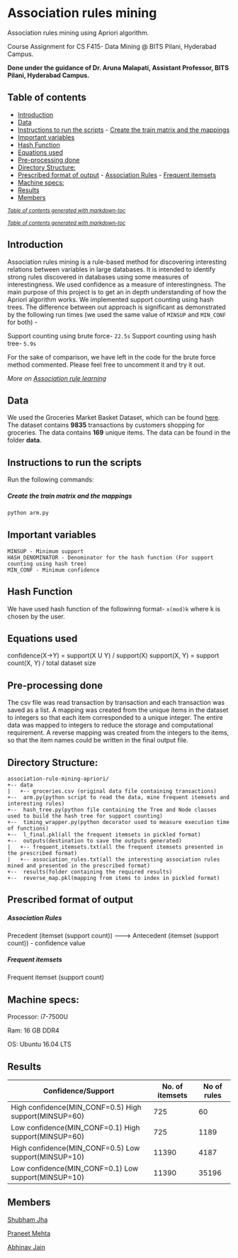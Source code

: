 # Association rules mining
Association rules mining using Apriori algorithm.

Course Assignment for CS F415- Data Mining @ BITS Pilani, Hyderabad Campus.

**Done under the guidance of Dr. Aruna Malapati, Assistant Professor, BITS Pilani, Hyderabad Campus.**

## Table of contents
- [Introduction](#introduction)
- [Data](#data)
- [Instructions to run the scripts](#instructions-to-run-the-scripts)
      - [Create the train matrix and the mappings](#create-the-train-matrix-and-the-mappings)
- [Important variables](#important-variables)
- [Hash Function](#hash-function)
- [Equations used](#equations-used)
- [Pre-processing done](#pre-processing-done)
- [Directory Structure:](#directory-structure-)
- [Prescribed format of output](#prescribed-format-of-output)
      - [Association Rules](#association-rules)
      - [Frequent itemsets](#frequent-itemsets)
- [Machine specs:](#machine-specs-)
- [Results](#results)
- [Members](#members)

<small><i><a href='http://ecotrust-canada.github.io/markdown-toc/'>Table of contents generated with markdown-toc</a></i></small>


<small><i><a href='http://ecotrust-canada.github.io/markdown-toc/'>Table of contents generated with markdown-toc</a></i></small>

## Introduction
Association rules mining is a rule-based method for discovering interesting relations between variables in large databases. It is intended to identify strong rules discovered in databases using some measures of interestingness. We used confidence as a measure of interestingness.
The main purpose of this project is to get an in depth understanding of how the Apriori algorithm works.
We implemented support counting using hash trees. The difference between out approach is significant as demonstrated by the following run times (we used the same value of ```MINSUP``` and ```MIN_CONF``` for both) -

Support counting using brute force- ```22.5s```
Support counting using hash tree- ```5.9s ```

For the sake of comparison, we have left in the code for the brute force method commented. Please feel free to uncomment it and try it out.

*More on [Association rule learning](https://en.wikipedia.org/wiki/Association_rule_learning)*

## Data
We used the Groceries Market Basket Dataset, which can be found [here](http://www.sci.csueastbay.edu/~esuess/classes/Statistics_6620/Presentations/ml13/groceries.csv). The dataset contains **9835** transactions by customers shopping for groceries. The data contains **169** unique items. The data can be found in the folder **data**.

## Instructions to run the scripts
Run the following commands:

##### Create the train matrix and the mappings
```python
python arm.py
```

## Important variables
```
MINSUP - Minimum support
HASH_DENOMINATOR - Denominator for the hash function (For support counting using hash tree)
MIN_CONF - Minimum confidence
```

## Hash Function
We have used hash function of the followinng format-
```x(mod)k```
where k is chosen by the user.

## Equations used
confidence(X->Y) = support(X U Y) / support(X)
support(X, Y) = support count(X, Y) / total dataset size

## Pre-processing done
The csv file was read transaction by transaction and each transaction was saved as a list.
A mapping was created from the unique items in the dataset to integers so that each item corresponded to a unique integer.
The entire data was mapped to integers to reduce the storage and computational requirement.
A reverse mapping was created from the integers to the items, so that the item names could be written in the final output file.

## Directory Structure:
```
association-rule-mining-apriori/
+-- data
|   +-- groceries.csv (original data file containing transactions)
+--  arm.py(python script to read the data, mine frequent itemsets and interesting rules)
+--  hash_tree.py(python file containing the Tree and Node classes used to build the hash tree for support counting)
+--  timing_wrapper.py(python decorator used to measure execution time of functions)
+--  l_final.pkl(all the frequent itemsets in pickled format)
+--  outputs(destination to save the outputs generated)
|   +-- frequent_itemsets.txt(all the frequent itemsets presented in the prescribed format)
|   +-- association_rules.txt(all the interesting association rules mined and presented in the prescribed format)
+--  results(folder containing the required results)
+--  reverse_map.pkl(mapping from items to index in pickled format)
```

## Prescribed format of output
##### Association Rules
Precedent (itemset (support count)) ---> Antecedent (itemset (support count)) - confidence value
##### Frequent itemsets
Frequent itemset (support count)

## Machine specs:
Processor: i7-7500U

Ram: 16 GB DDR4

OS: Ubuntu 16.04 LTS

## Results

| Confidence/Support | No. of itemsets | No of rules |
|---------------------|-------|--------|
| High confidence(MIN_CONF=0.5) High support(MINSUP=60)               | 725  |  60      |
| Low confidence(MIN_CONF=0.1) High support(MINSUP=60)              | 725   |    1189    |
| High confidence(MIN_CONF=0.5) Low support(MINSUP=10)              | 11390   |    4187    |
| Low confidence(MIN_CONF=0.1) Low support(MINSUP=10)              | 11390   |    35196    |

## Members
[Shubham Jha](http://github.com/shubhamjha97)

[Praneet Mehta](http://github.com/praneetmehta)

[Abhinav Jain](http://github.com/abhinav1112)